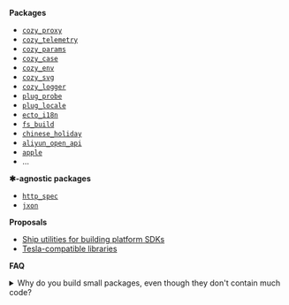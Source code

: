 **Packages**

- [`cozy_proxy`](https://github.com/cozy-elixir/cozy_proxy)
- [`cozy_telemetry`](https://github.com/cozy-elixir/cozy_telemetry)
- [`cozy_params`](https://github.com/cozy-elixir/cozy_params)
- [`cozy_case`](https://github.com/cozy-elixir/cozy_case)
- [`cozy_env`](https://github.com/cozy-elixir/cozy_env)
- [`cozy_svg`](https://github.com/cozy-elixir/cozy_svg)
- [`cozy_logger`](https://github.com/cozy-elixir/cozy_logger)
- [`plug_probe`](https://github.com/cozy-elixir/plug_probe)
- [`plug_locale`](https://github.com/cozy-elixir/plug_locale)
- [`ecto_i18n`](https://github.com/cozy-elixir/ecto_i18n)
- [`fs_build`](https://github.com/cozy-elixir/fs_build)
- [`chinese_holiday`](https://github.com/cozy-elixir/chinese_holiday)
- [`aliyun_open_api`](https://github.com/cozy-elixir/aliyun_open_api)
- [`apple`](https://github.com/cozy-elixir/apple)
- ...

**✱-agnostic packages**

- [`http_spec`](https://github.com/cozy-elixir/http_spec)
- [`jxon`](https://github.com/cozy-elixir/jxon)

**Proposals**

- [Ship utilities for building platform SDKs](https://github.com/cozy-elixir/proposals/blob/main/ship-utilities-for-building-platform-sdks.md)
- [Tesla-compatible libraries](https://github.com/cozy-elixir/proposals/blob/main/tesla-compatible-libraries.md)

**FAQ**

<details>
  <summary>Why do you build small packages, even though they don't contain much code?</summary>

<br />

> Strictly speaking, I build focused packages.
>
> The number of LOC (lines of code) is irrelevant, what matters is <b>encapsulating complexity</b>. The number of LOC is small, simply because the problem is not very complex.
>
> Read more at [Small Focused Modules by Sindre Sorhus](https://sindresorhus.com/blog/small-focused-modules)

</details>
